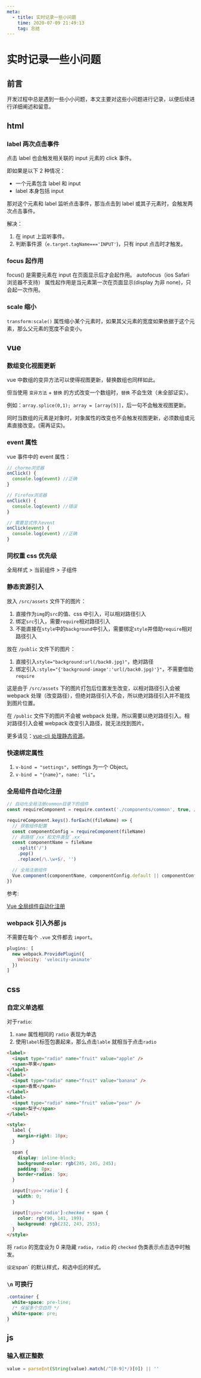 ```yaml
---
meta:
  - title: 实时记录一些小问题
    time: 2020-07-09 21:49:13
    tag: 总结
---
```


# 实时记录一些小问题

## 前言

开发过程中总是遇到一些小小问题，本文主要对这些小问题进行记录，以便后续进行详细阐述和留意。

<!-- more -->

## html

### label 两次点击事件

点击 label 也会触发相关联的 input 元素的 click 事件。

即如果是以下 2 种情况：

- 一个元素包含 label 和 input
- label 本身包括 input

那对这个元素和 label 监听点击事件，那当点击到 label 或其子元素时，会触发两次点击事件。

解决：

1. 在 input 上监听事件。
2. 判断事件源（`e.target.tagName==='INPUT'`)，只有 input 点击时才触发。

### focus 起作用

focus() 是需要元素在 input 在页面显示后才会起作用。
autofocus（ios Safari 浏览器不支持） 属性起作用是当元素第一次在页面显示(display 为非 none)，只会起一次作用。

### scale 缩小

`transform:scale()` 属性缩小某个元素时，如果其父元素的宽度如果依据于这个元素，那么父元素的宽度不会变小。

## vue

### 数组变化视图更新

vue 中数组的变异方法可以使得视图更新，替换数组也同样如此。

但当使用 `变异方法` + `替换` 的方式改变一个数组时，`替换` 不会生效（未全部证实）。

例如：`array.splice(0,1); array = [array[5]]`，后一句不会触发视图更新。

同时当数组的元素是对象时，对象属性的改变也不会触发视图更新，必须数组或元素直接改变。(需再证实)。

### event 属性

vue 事件中的 event 属性：

```javascript
// chorme浏览器
onClick() {
  console.log(event) //正确
}

// Firefox浏览器
onClick() {
  console.log(event) //错误
}

// 需要显式传入event
onClick(event) {
  console.log(event) //正确
}
```

### 同权重 css 优先级

全局样式 > 当前组件 > 子组件

### 静态资源引入

放入 `/src/assets` 文件下的图片：

1. 直接作为`img`的`src`的值、css 中引入，可以相对路径引入
2. 绑定`src`引入，需要`require`相对路径引入
3. 不能直接在`style`中的`background`中引入，需要绑定`style`并借助`require`相对路径引入

放在 `/public` 文件下的图片：

1. 直接引入`style="background:url(/back0.jpg)"`，绝对路径
2. 绑定引入`:style="{'background-image':'url(/back0.jpg)'}"`，不需要借助`require`

这是由于 `/src/assets` 下的图片打包后位置发生改变，以相对路径引入会被 webpack 处理（改变路径），但绝对路径引入不会，所以绝对路径引入并不能找到图片位置。

在 `/public` 文件下的图片不会被 webpack 处理，所以需要以绝对路径引入。相对路径引入会被 webpack 改变引入路径，就无法找到图片。

更多请见：[vue-cli 处理静态资源](https://cli.vuejs.org/zh/guide/html-and-static-assets.html#%E5%A4%84%E7%90%86%E9%9D%99%E6%80%81%E8%B5%84%E6%BA%90)。

### 快速绑定属性

1. `v-bind = "settings"`，settings 为一个 Object。
2. `v-bind = "{name}"`，`name: "li"`。

### 全局组件自动化注册

```javascript
// 自动化全局注册common目录下的组件
const requireComponent = require.context('./components/common', true, /\.vue$/)

requireComponent.keys().forEach((fileName) => {
  // 获取组件配置
  const componentConfig = requireComponent(fileName)
  // 剥路径`/xx`和文件类型`.xx`
  const componentName = fileName
    .split('/')
    .pop()
    .replace(/\.\w+$/, '')

  // 全局注册组件
  Vue.component(componentName, componentConfig.default || componentConfig)
})
```

参考:

[Vue 全局组件自动化注册](https://cn.vuejs.org/v2/guide/components-registration.html#基础组件的自动化全局注册)

### webpack 引入外部 js

不需要在每个 `.vue` 文件都去 `import`。

```javascript
plugins: [
  new webpack.ProvidePlugin({
    Velocity: 'velocity-animate'
  })
]
```

## css

### 自定义单选框

对于`radio`:

1. `name` 属性相同的 `radio` 表现为单选
2. 使用`label`标签包裹起来，那么点击`lable` 就相当于点击`radio`

```html demo
<label>
  <input type="radio" name="fruit" value="apple" />
  <span>苹果</span>
</label>
<label>
  <input type="radio" name="fruit" value="banana" />
  <span>香蕉</span>
</label>
<label>
  <input type="radio" name="fruit" value="pear" />
  <span>梨子</span>
</label>

<style>
  label {
    margin-right: 10px;
  }

  span {
    display: inline-block;
    background-color: rgb(245, 245, 245);
    padding: 8px;
    border-radius: 5px;
  }

  input[type='radio'] {
    width: 0;
  }

  input[type='radio']:checked + span {
    color: rgb(90, 141, 199);
    background: rgb(232, 243, 255);
  }
</style>
```

将 `radio` 的宽度设为 0 来隐藏 `radio`，`radio` 的 `checked` 伪类表示点击选中时触发。

`设定`span` 的默认样式，和选中后的样式。

### `\n` 可换行

```css
.container {
  white-space: pre-line;
  /* 保留多个空白符 */
  white-space: pre;
}
```

## js

### 输入框正整数

```js
value = parseInt(String(value).match(/^[0-9]*/)[0]) || ''
```
